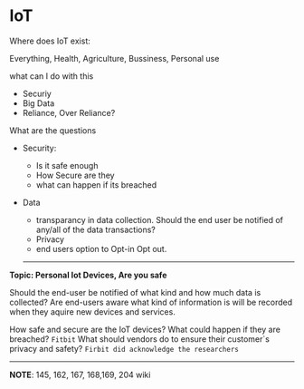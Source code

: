 # IoT

Where does IoT exist:

Everything, Health, Agriculture, Bussiness, Personal use

what can I do with this

- Securiy
- Big Data
- Reliance, Over Reliance?

What are the questions

- Security:
  - Is it safe enough
  - How Secure are they
  - what can happen if its breached
- Data
  - transparancy in data collection. Should the end user be notified of any/all of the data transactions?
  - Privacy
  - end users option to Opt-in Opt out.
  


  ---

__Topic: Personal Iot Devices, Are you safe__

Should the end-user be notified of what kind and how much data is collected?
Are end-users aware what kind of information is will be recorded when they aquire new devices and services. 

How safe and secure are the IoT devices? What could happen if they are breached? `Fitbit`
What should vendors do to ensure their customer`s privacy and safety? ``Firbit did acknowledge the researchers``

  ---

  __NOTE__: 145, 162, 167, 168,169, 204 wiki
